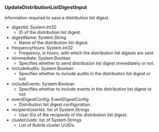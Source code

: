 ### UpdateDistributionListDigestInput
Information required to save a distribution list digest.

- digestId: System.Int32
  - ID of the distribution list digest.
- digestName: System.String
  - Name of the distribution list digest.
- frequencyHours: System.Int32
  - Frequency, in hours, with which the distribution list digests are sent.
- isImmediate: System.Boolean
  - Specifies whether to send distribution list  digest immediately or not.
- includeAudits: System.Boolean
  - Specifies whether to include audits in the distribution list digest or not.
- includeEvents: System.Boolean
  - Specifies whether to include events in the distribution list digest or not.
- eventDigestConfig: EventDigestConfig
  - Distribution list digest configuration.
- recipientUserIds: list of System.Strings
  - User IDs of the recipients of the distribution list digest.
- clusterUuids: list of System.Strings
  - List of Rubrik cluster UUIDs.
